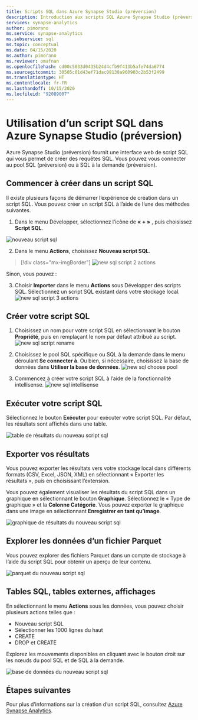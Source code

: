 ```yaml
---
title: Scripts SQL dans Azure Synapse Studio (préversion)
description: Introduction aux scripts SQL Azure Synapse Studio (préversion)
services: synapse-analytics
author: pimorano
ms.service: synapse-analytics
ms.subservice: sql
ms.topic: conceptual
ms.date: 04/15/2020
ms.author: pimorano
ms.reviewer: omafnan
ms.openlocfilehash: cd00c5033d0435b24d4cfb9f413b5afe74da6774
ms.sourcegitcommit: 30505c01d43ef71dac08138a960903c2b53f2499
ms.translationtype: HT
ms.contentlocale: fr-FR
ms.lasthandoff: 10/15/2020
ms.locfileid: "92089007"
---
```

# <a name="using-sql-script-in-azure-synapse-studio-preview"></a>Utilisation d’un script SQL dans Azure Synapse Studio (préversion)

Azure Synapse Studio (préversion) fournit une interface web de script SQL qui vous permet de créer des requêtes SQL. Vous pouvez vous connecter au pool SQL (préversion) ou à SQL à la demande (préversion). 

## <a name="begin-authoring-in-sql-script"></a>Commencer à créer dans un script SQL 

Il existe plusieurs façons de démarrer l’expérience de création dans un script SQL. Vous pouvez créer un script SQL à l’aide de l’une des méthodes suivantes.

1. Dans le menu Développer, sélectionnez l’icône de **« + »** , puis choisissez **Script SQL**.

![nouveau script sql](media/author-sql-script/newsqlscript.png)

2. Dans le menu **Actions**, choisissez **Nouveau script SQL**.
> [!div class="mx-imgBorder"]
> ![new sql script 2 actions](media/author-sql-script/newsqlscript2actions.png)

Sinon, vous pouvez : 

3. Choisir **Importer** dans le menu **Actions** sous Développer des scripts SQL. Sélectionnez un script SQL existant dans votre stockage local.
![new sql script 3 actions](media/author-sql-script/newsqlscript3actions.png)

## <a name="create-your-sql-script"></a>Créer votre script SQL

1. Choisissez un nom pour votre script SQL en sélectionnant le bouton **Propriété**, puis en remplaçant le nom par défaut attribué au script. 
![new sql script rename](media/author-sql-script/newsqlscriptrename.png)

2. Choisissez le pool SQL spécifique ou SQL à la demande dans le menu déroulant **Se connecter à**. Ou bien, si nécessaire, choisissez la base de données dans **Utiliser la base de données**. 
![new sql choose pool](media/author-sql-script/newsqlchoosepool.png)

3. Commencez à créer votre script SQL à l’aide de la fonctionnalité intellisense.
![new sql intellisense](media/author-sql-script/newsqlintellisense.png)

## <a name="run-your-sql-script"></a>Exécuter votre script SQL

Sélectionnez le bouton **Exécuter** pour exécuter votre script SQL. Par défaut, les résultats sont affichés dans une table.

![table de résultats du nouveau script sql](media/author-sql-script/newsqlscriptresultstable.png)

## <a name="export-your-results"></a>Exporter vos résultats

Vous pouvez exporter les résultats vers votre stockage local dans différents formats (CSV, Excel, JSON, XML) en sélectionnant « Exporter les résultats », puis en choisissant l’extension.

Vous pouvez également visualiser les résultats du script SQL dans un graphique en sélectionnant le bouton **Graphique**. Sélectionnez le « Type de graphique » et la **Colonne Catégorie**. Vous pouvez exporter le graphique dans une image en sélectionnant **Enregistrer en tant qu’image**. 

![graphique de résultats du nouveau script sql](media/author-sql-script/newsqlscriptresultschart.png)

## <a name="explore-data-from-a-parquet-file"></a>Explorer les données d’un fichier Parquet

Vous pouvez explorer des fichiers Parquet dans un compte de stockage à l’aide du script SQL pour obtenir un aperçu de leur contenu.

![parquet du nouveau script sql](media/author-sql-script/newscriptsqlodparquet.png)

## <a name="sql-tables-external-tables-views"></a>Tables SQL, tables externes, affichages

En sélectionnant le menu **Actions** sous les données, vous pouvez choisir plusieurs actions telles que :

- Nouveau script SQL
- Sélectionner les 1000 lignes du haut
- CREATE
- DROP et CREATE 
 
Explorez les mouvements disponibles en cliquant avec le bouton droit sur les nœuds du pool SQL et de SQL à la demande.
 
![base de données du nouveau script sql](media/author-sql-script/newscriptdatabase.png)

## <a name="next-steps"></a>Étapes suivantes

Pour plus d’informations sur la création d’un script SQL, consultez [Azure Synapse Analytics](https://docs.microsoft.com/azure/synapse-analytics).
